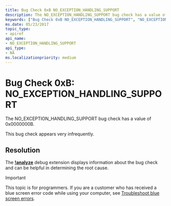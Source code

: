 ```yaml
---
title: Bug Check 0xB NO_EXCEPTION_HANDLING_SUPPORT
description: The NO_EXCEPTION_HANDLING_SUPPORT bug check has a value of 0x0000000B.This bug check appears very infrequently.
keywords: ["Bug Check 0xB NO_EXCEPTION_HANDLING_SUPPORT", "NO_EXCEPTION_HANDLING_SUPPORT"]
ms.date: 05/23/2017
topic_type:
- apiref
api_name:
- NO_EXCEPTION_HANDLING_SUPPORT
api_type:
- NA
ms.localizationpriority: medium
---
```


# Bug Check 0xB: NO\_EXCEPTION\_HANDLING\_SUPPORT


The NO\_EXCEPTION\_HANDLING\_SUPPORT bug check has a value of 0x0000000B.

This bug check appears very infrequently.


## Resolution
The [**!analyze**](-analyze.md) debug extension displays information about the bug check and can be helpful in determining the root cause.


> [!IMPORTANT]
> This topic is for programmers. If you are a customer who has received a blue screen error code while using your computer, see [Troubleshoot blue screen errors](https://www.windows.com/stopcode).


 

 




